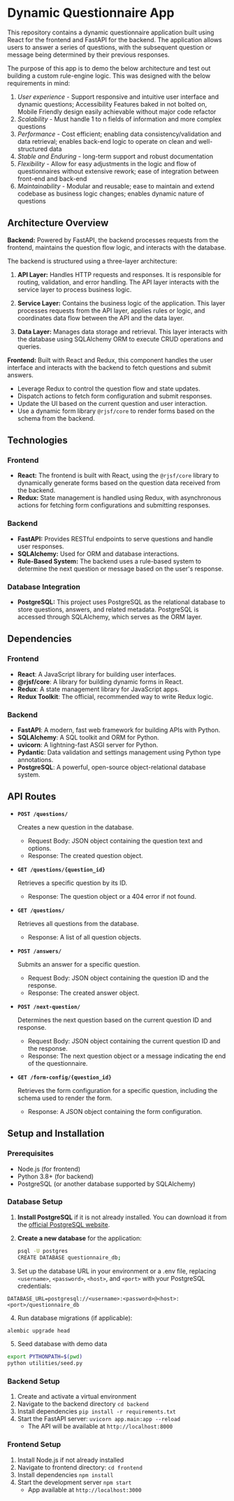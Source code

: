 # Dynamic Questionnaire App

This repository contains a dynamic questionnaire application built using React for the frontend and FastAPI for the backend. The application allows users to answer a series of questions, with the subsequent question or message being determined by their previous responses.

The purpose of this app is to demo the below architecture and test out building a custom rule-engine logic. This was designed with the below requirements in mind:

1. *User experience* - Support responsive and intuitive user interface and dynamic questions; Accessibility Features baked in not bolted on, Mobile Friendly design easily achievable without major code refactor
2. *Scalability* - Must handle 1 to n fields of information and more complex questions
3. *Performance* - Cost efficient; enabling data consistency/validation and data retrieval; enables back-end logic to operate on clean and well-structured data
4. *Stable and Enduring* - long-term support and robust documentation
5. *Flexibility* - Allow for easy adjustments in the logic and flow of questionnaires without extensive rework; ease of integration between front-end and back-end
6. *Maintainability* - Modular and reusable; ease to maintain and extend codebase as business logic changes; enables dynamic nature of questions

## Architecture Overview

**Backend:** Powered by FastAPI, the backend processes requests from the frontend, maintains the question flow logic, and interacts with the database.

The backend is structured using a three-layer architecture:

1. **API Layer:** Handles HTTP requests and responses. It is responsible for routing, validation, and error handling. The API layer interacts with the service layer to process business logic.

2. **Service Layer:** Contains the business logic of the application. This layer processes requests from the API layer, applies rules or logic, and coordinates data flow between the API and the data layer.

3. **Data Layer:** Manages data storage and retrieval. This layer interacts with the database using SQLAlchemy ORM to execute CRUD operations and queries.

**Frontend:** Built with React and Redux, this component handles the user interface and interacts with the backend to fetch questions and submit answers.

- Leverage Redux to control the question flow and state updates.
- Dispatch actions to fetch form configuration and submit responses.
- Update the UI based on the current question and user interaction.
- Use a dynamic form library `@rjsf/core` to render forms based on the schema from the backend.

## Technologies

### Frontend

- **React:** The frontend is built with React, using the `@rjsf/core` library to dynamically generate forms based on the question data received from the backend.
- **Redux:** State management is handled using Redux, with asynchronous actions for fetching form configurations and submitting responses.

### Backend

- **FastAPI:** Provides RESTful endpoints to serve questions and handle user responses.
- **SQLAlchemy:** Used for ORM and database interactions.
- **Rule-Based System:** The backend uses a rule-based system to determine the next question or message based on the user's response.

### Database Integration

- **PostgreSQL:** This project uses PostgreSQL as the relational database to store questions, answers, and related metadata. PostgreSQL is accessed through SQLAlchemy, which serves as the ORM layer.

## Dependencies

### Frontend

- **React**: A JavaScript library for building user interfaces.
- **@rjsf/core**: A library for building dynamic forms in React.
- **Redux**: A state management library for JavaScript apps.
- **Redux Toolkit**: The official, recommended way to write Redux logic.

### Backend

- **FastAPI**: A modern, fast web framework for building APIs with Python.
- **SQLAlchemy**: A SQL toolkit and ORM for Python.
- **uvicorn**: A lightning-fast ASGI server for Python.
- **Pydantic**: Data validation and settings management using Python type annotations.
- **PostgreSQL**: A powerful, open-source object-relational database system.

## API Routes

- **`POST /questions/`**

  Creates a new question in the database.
  - Request Body: JSON object containing the question text and options.
  - Response: The created question object.

- **`GET /questions/{question_id}`**

  Retrieves a specific question by its ID.
  - Response: The question object or a 404 error if not found.

- **`GET /questions/`**

  Retrieves all questions from the database.
  - Response: A list of all question objects.

- **`POST /answers/`**

  Submits an answer for a specific question.
  - Request Body: JSON object containing the question ID and the response.
  - Response: The created answer object.

- **`POST /next-question/`**

  Determines the next question based on the current question ID and response.
  - Request Body: JSON object containing the current question ID and the response.
  - Response: The next question object or a message indicating the end of the questionnaire.

- **`GET /form-config/{question_id}`**

  Retrieves the form configuration for a specific question, including the schema used to render the form.
  - Response: A JSON object containing the form configuration.

## Setup and Installation

### Prerequisites

- Node.js (for frontend)
- Python 3.8+ (for backend)
- PostgreSQL (or another database supported by SQLAlchemy)

### Database Setup

1. **Install PostgreSQL** if it is not already installed. You can download it from the [official PostgreSQL website](https://www.postgresql.org/download/).

2. **Create a new database** for the application:

   ```bash
   psql -U postgres
   CREATE DATABASE questionnaire_db;
   ```

3. Set up the database URL in your environment or a .env file, replacing `<username>`, `<password>`, `<host>`, and `<port>` with your PostgreSQL credentials:

```.env
DATABASE_URL=postgresql://<username>:<password>@<host>:<port>/questionnaire_db
```

4. Run database migrations (if applicable):

```bash
alembic upgrade head
```

5. Seed database with demo data

```bash
export PYTHONPATH=$(pwd)
python utilities/seed.py
```

### Backend Setup

1. Create and activate a virtual environment
2. Navigate to the backend directory `cd backend`
3. Install dependencies `pip install -r requirements.txt`
4. Start the FastAPI server: `uvicorn app.main:app --reload`
    - The API will be available at `http://localhost:8000`

### Frontend Setup

1. Install Node.js if not already installed
2. Navigate to frontend directory: `cd frontend`
3. Install dependencies `npm install`
4. Start the development server `npm start`
    - App available at `http://localhost:3000`